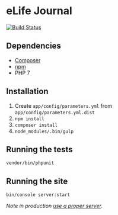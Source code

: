 eLife Journal
=============

[![Build Status](http://ci--alfred.elifesciences.org/buildStatus/icon?job=test-journal)](http://ci--alfred.elifesciences.org/job/test-journal/)

Dependencies
------------

* [Composer](https://getcomposer.org/)
* [npm](https://www.npmjs.com/)
* PHP 7

Installation
-------------

1. Create `app/config/parameters.yml` from `app/config/parameters.yml.dist`
2. `npm install`
3. `composer install`
4. `node_modules/.bin/gulp`

Running the tests
-----------------

`vendor/bin/phpunit`

Running the site
----------------

`bin/console server:start`

*Note in production [use a proper server](https://symfony.com/doc/current/cookbook/configuration/web_server_configuration.html).*
